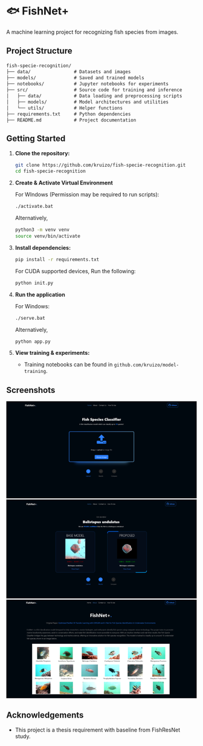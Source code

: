# 🐟 FishNet+

A machine learning project for recognizing fish species from images.

## Project Structure

```
fish-specie-recognition/
├── data/                # Datasets and images
├── models/              # Saved and trained models
├── notebooks/           # Jupyter notebooks for experiments
├── src/                 # Source code for training and inference
│   ├── data/            # Data loading and preprocessing scripts
│   ├── models/          # Model architectures and utilities
│   └── utils/           # Helper functions
├── requirements.txt     # Python dependencies
├── README.md            # Project documentation
```

## Getting Started

1. **Clone the repository:**

   ```bash
   git clone https://github.com/kruizo/fish-specie-recognition.git
   cd fish-specie-recognition
   ```

2. **Create & Activate Virtual Environment**

   For WIndows (Permission may be required to run scripts):

   ```bash
   ./activate.bat
   ```

   Alternatively,

   ```bash
   python3 -m venv venv
   source venv/bin/activate
   ```

3. **Install dependencies:**

   ```bash
   pip install -r requirements.txt
   ```

   For CUDA supported devices, Run the following:

   ```bash
   python init.py
   ```

4. **Run the application**

   For Windows:

   ```bash
   ./serve.bat
   ```

   Alternatively,

   ```bash
   python app.py
   ```

5. **View training & experiments:**
   - Training notebooks can be found in `github.com/kruizo/model-training`.

## Screenshots

![Home Page](demo/f1.png)
![Home Page](demo/f2.png)
![Home Page](demo/f4.png)

## Acknowledgements

- This project is a thesis requirement with baseline from FishResNet study.
